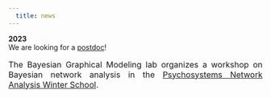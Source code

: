 ```yaml
---
  title: news
---
```


**2023**</br>
We are looking for a <a href = "https://vacatures.uva.nl/UvA/job/Postdoctoral-Researcher-in-Bayesian-Graphical-Modeling/765324902/">postdoc</a>! 
</br>

<p style="font-size:medium;text-align:justify"> The Bayesian Graphical Modeling lab organizes a workshop on Bayesian network analysis in the <a href = "http://psychosystems.org/networks-winter-school-2023/">Psychosystems Network Analysis Winter School</a>.</p>

